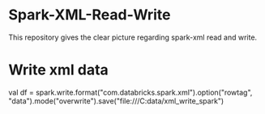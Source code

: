# Spark-XML-Read-Write
This repository gives the clear picture regarding spark-xml read and write.
# Write xml data

  val df = spark.write.format("com.databricks.spark.xml").option("rowtag", "data").mode("overwrite").save("file:///C:data/xml_write_spark")
